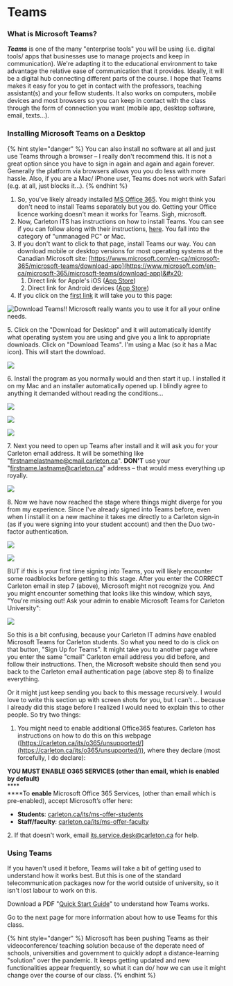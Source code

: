 # Teams

### What is Microsoft Teams?

_**Teams**_ is one of the many "enterprise tools"  you will be using (i.e. digital tools/ apps that businesses use to manage projects and keep in communication). We're adapting it to the educational environment to take advantage the relative ease of communication that it provides. Ideally, it will be a digital hub connecting different parts of the course. I hope that Teams makes it easy for you to get in contact with the professors, teaching assistant(s) and your fellow students. It also works on computers, mobile devices and most browsers so you can keep in contact with the class through the form of connection you want (mobile app, desktop software, email, texts...).&#x20;

### Installing Microsoft Teams on a Desktop

{% hint style="danger" %}
You can also install no software at all and just use Teams through a browser – I really don't recommend this. It is not a great option since you have to sign in again and again and again forever. Generally the platform via browsers allows you you do less with more hassle. Also, if you are a Mac/ iPhone user, Teams does not work with Safari (e.g. at all, just blocks it...).&#x20;
{% endhint %}

1. So, you've likely already installed [MS Office 365](office.md). You might think you don't need to install Teams separately but you do. Getting your Office licence working doesn't mean it works for Teams. Sigh, microsoft.&#x20;
2. Now, Carleton ITS has instructions on how to install Teams. You can see if you can follow along with their instructions, [here](https://carleton.ca/its/teams/download-app/). You fall into the category of "unmanaged PC" or Mac.&#x20;
3. If you don't want to click to that page, install Teams our way. You can download mobile or desktop versions for most operating systems at the Canadian Microsoft site: [https://www.microsoft.com/en-ca/microsoft-365/microsoft-teams/download-app](https://www.microsoft.com/en-ca/microsoft-365/microsoft-teams/download-app)&#x20;
   1. Direct link for Apple's iOS ([App Store](https://itunes.apple.com/app/id1113153706))
   2. Direct link for Android devices ([App Store](https://play.google.com/store/apps/details?id=com.microsoft.teams))
4. If you click on the [first link](https://www.microsoft.com/en-ca/microsoft-365/microsoft-teams/download-app) it will take you to this page:&#x20;

![Download Teams!! Microsoft really wants you to use it for all your online needs.](../../.gitbook/assets/Screen%20Shot%202020-06-09%20at%201.45.44%20PM.png)

5\. Click on the "Download for Desktop" and it will automatically identify what operating system you are using and give you a link to appropriate downloads. Click on "Download Teams". I'm using a Mac (so it has a Mac icon). This will start the download.&#x20;

![](../../.gitbook/assets/Screen%20Shot%202020-06-09%20at%201.53.43%20PM.png)

6\. Install the program as you normally would and then start it up. I installed it on my Mac and an installer automatically opened up. I blindly agree to anything it demanded without reading the conditions...

![](../../.gitbook/assets/Screen%20Shot%202020-06-10%20at%2011.06.27%20AM.png)

![](../../.gitbook/assets/Screen%20Shot%202020-06-10%20at%2011.07.08%20AM.png)

![](../../.gitbook/assets/Screen%20Shot%202020-06-10%20at%2011.07.13%20AM.png)

7\. Next you need to open up Teams after install and it will ask you for your Carleton email address. It will be something like "firstnamelastname@cmail.carleton.ca". **DON'T** use your "firstname.lastname@carleton.ca" address – that would mess everything up royally.

![](../../.gitbook/assets/Screen%20Shot%202020-06-10%20at%2011.07.55%20AM.png)

8\. Now we have now reached the stage where things might diverge for you from my experience. Since I've already signed into Teams before, even when I install it on a new machine it takes me directly to a Carleton sign-in (as if you were signing into your student account) and then the Duo two-factor authentication.&#x20;

![](../../.gitbook/assets/Screen%20Shot%202020-06-10%20at%2011.08.40%20AM.png)

![](../../.gitbook/assets/Screen%20Shot%202020-06-10%20at%2011.09.10%20AM.png)

BUT if this is your first time signing into Teams, you will likely encounter some roadblocks before getting to this stage. After you enter the CORRECT Carleton email in step 7 (above), Microsoft might not recognize you. And you might encounter something that looks like this window, which says, "You're missing out! Ask your admin to enable Microsoft Teams for Carleton University":

![](../../.gitbook/assets/Screen%20Shot%202020-06-11%20at%209.43.44%20AM%20copy.png)

So this is a bit confusing, because your Carleton IT admins _have_ enabled Microsoft Teams for Carleton students. So what you need to do is click on that button, "Sign Up for Teams". It might take you to another page where you enter the same "cmail" Carleton email address you did before, and follow their instructions. Then, the Microsoft website should then send you back to the Carleton email authentication page (above step 8) to finalize everything.&#x20;

Or it might just keep sending you back to this message recursively. I would love to write this section up with screen shots for you, but I can't ... because I already did this stage before I realized I would need to explain this to other people. So try two things:

1. You might need to enable additional Office365 features. Carleton has instructions on how to do this on this webpage ([https://carleton.ca/its/o365/unsupported/](https://carleton.ca/its/o365/unsupported/)), where they declare (most forcefully, I do declare):&#x20;

**YOU MUST ENABLE O365 SERVICES (other than email, which is enabled by default)**\
****\
****To **enable** Microsoft Office 365 Services, (other than email which is pre-enabled), accept Microsoft’s offer here:

* **Students**: [carleton.ca/its/ms-offer-students](https://carleton.ca/its/ms-offer-students)
* **Staff/faculty**: [carleton.ca/its/ms-offer-faculty](https://carleton.ca/its/ms-offer-faculty)

&#x20;2\. If that doesn't work, email its.service.desk@carleton.ca for help.

### Using Teams

If you haven't used it before, Teams will take a bit of getting used to understand how it works best. But this is one of the standard telecommunication packages now for the world outside of university, so it isn't lost labour to work on this.&#x20;

Download a PDF "[Quick Start Guide](https://edudownloads.azureedge.net/msdownloads/MicrosoftTeamsforEducation\_QuickGuide\_EN-US.pdf)" to understand how Teams works.&#x20;

Go to the next page for more information about how to use Teams for this class.&#x20;

{% hint style="danger" %}
Microsoft  has been pushing Teams as their videoconference/ teaching solution because of the deperate need of schools, universities and government to quickly adopt a distance-learning "solution" over the pandemic. It keeps getting updated and new functionalities appear frequently, so what it can do/ how we can use it might change over the course of our class. &#x20;
{% endhint %}
